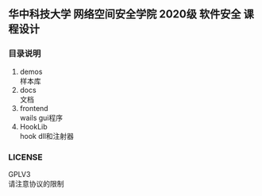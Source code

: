 ## 华中科技大学 网络空间安全学院 2020级 软件安全 课程设计

### 目录说明
1. demos  
   样本库
2. docs  
   文档
3. frontend  
   wails gui程序
4. HookLib  
   hook dll和注射器

### LICENSE
GPLV3  
请注意协议的限制